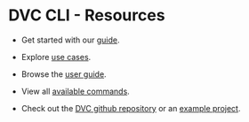 # DVC CLI - Resources

- Get started with our [guide](https://dvc.org/doc/start).

- Explore [use cases](https://dvc.org/doc/use-cases).

- Browse the [user guide](https://dvc.org/doc/user-guide).

- View all [available commands](https://dvc.org/doc/command-reference).

- Check out the [DVC github repository](https://github.com/iterative/dvc) or an
  [example project](https://github.com/iterative/example-get-started).
